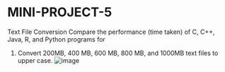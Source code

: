 # MINI-PROJECT-5
Text File Conversion
Compare the performance (time taken) of C, C++, Java, R, and Python programs for
1. Convert 200MB, 400 MB, 600 MB, 800 MB, and 1000MB text files to upper case.
![image](https://github.com/user-attachments/assets/9826005f-7f76-42e1-80f6-49a90061cd49)
